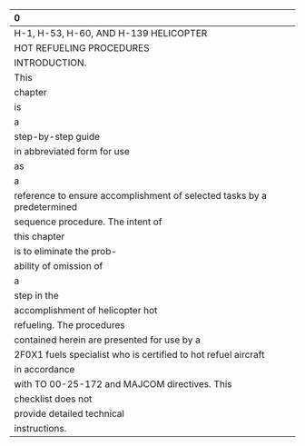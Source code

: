 | 0                                                                       |
|:------------------------------------------------------------------------|
| H-1, H-53, H-60, AND H-139 HELICOPTER                                   |
| HOT REFUELING PROCEDURES                                                |
| INTRODUCTION.                                                           |
| This                                                                    |
| chapter                                                                 |
| is                                                                      |
| a                                                                       |
| step-by-step guide                                                      |
| in abbreviated form for use                                             |
| as                                                                      |
| a                                                                       |
| reference to ensure accomplishment of selected tasks by a predetermined |
| sequence procedure. The intent of                                       |
| this chapter                                                            |
| is to eliminate the prob-                                               |
| ability of omission of                                                  |
| a                                                                       |
| step in the                                                             |
| accomplishment of helicopter hot                                        |
| refueling. The procedures                                               |
| contained herein are presented for use by a                             |
| 2F0X1 fuels specialist who is certified to hot refuel aircraft          |
| in accordance                                                           |
| with TO 00-25-172 and MAJCOM directives. This                           |
| checklist does not                                                      |
| provide detailed technical                                              |
| instructions.                                                           |